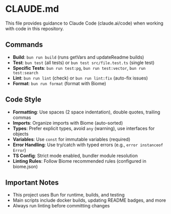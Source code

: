 # CLAUDE.md

This file provides guidance to Claude Code (claude.ai/code) when working with code in this repository.

## Commands

- **Build**: `bun run build` (runs getVars and updateReadme builds)
- **Test**: `bun test` (all tests) or `bun test src/file.test.ts` (single test)
- **Specific Tests**: `bun run test:pg`, `bun run test:vector`, `bun run test:search`
- **Lint**: `bun run lint` (check) or `bun run lint:fix` (auto-fix issues)
- **Format**: `bun run format` (format with Biome)

## Code Style

- **Formatting**: Use spaces (2 space indentation), double quotes, trailing commas
- **Imports**: Organize imports with Biome (auto-sorted)
- **Types**: Prefer explicit types, avoid `any` (warning), use interfaces for objects
- **Variables**: Use `const` for immutable variables (required)
- **Error Handling**: Use try/catch with typed errors (e.g., `error instanceof Error`)
- **TS Config**: Strict mode enabled, bundler module resolution
- **Linting Rules**: Follow Biome recommended rules (configured in biome.json)

## Important Notes

- This project uses Bun for runtime, builds, and testing
- Main scripts include docker builds, updating README badges, and more
- Always run linting before committing changes